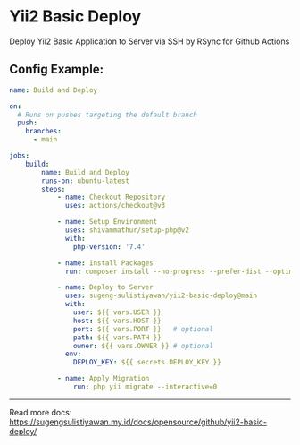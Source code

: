 # Yii2 Basic Deploy

Deploy Yii2 Basic Application to Server via SSH by RSync for Github Actions

## Config Example:

```yaml
name: Build and Deploy

on:
  # Runs on pushes targeting the default branch
  push:
    branches:
      - main

jobs:
    build:
        name: Build and Deploy
        runs-on: ubuntu-latest
        steps:
            - name: Checkout Repository
              uses: actions/checkout@v3

            - name: Setup Environment
              uses: shivammathur/setup-php@v2
              with:
                php-version: '7.4'

            - name: Install Packages
              run: composer install --no-progress --prefer-dist --optimize-autoloader --no-interaction

            - name: Deploy to Server
              uses: sugeng-sulistiyawan/yii2-basic-deploy@main
              with:
                user: ${{ vars.USER }}
                host: ${{ vars.HOST }}
                port: ${{ vars.PORT }}   # optional
                path: ${{ vars.PATH }}
                owner: ${{ vars.OWNER }} # optional
              env:
                DEPLOY_KEY: ${{ secrets.DEPLOY_KEY }}

            - name: Apply Migration
                run: php yii migrate --interactive=0
```

---

Read more docs: https://sugengsulistiyawan.my.id/docs/opensource/github/yii2-basic-deploy/
